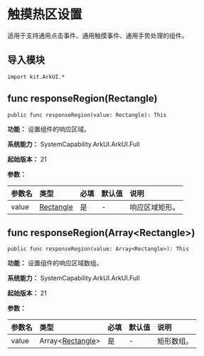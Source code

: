 # 触摸热区设置

适用于支持通用点击事件、通用触摸事件、通用手势处理的组件。

## 导入模块

```cangjie
import kit.ArkUI.*
```

## func responseRegion(Rectangle)

```cangjie
public func responseRegion(value: Rectangle): This
```

**功能：** 设置组件的响应区域。

**系统能力：** SystemCapability.ArkUI.ArkUI.Full

**起始版本：** 21

**参数：**

|参数名|类型|必填|默认值|说明|
|:---|:---|:---|:---|:---|
|value|[Rectangle](./cj-common-types.md#class-rectangle)|是|-|响应区域矩形。|

## func responseRegion(Array\<Rectangle>)

```cangjie
public func responseRegion(value: Array<Rectangle>): This
```

**功能：** 设置组件的响应区域数组。

**系统能力：** SystemCapability.ArkUI.ArkUI.Full

**起始版本：** 21

**参数：**

|参数名|类型|必填|默认值|说明|
|:---|:---|:---|:---|:---|
|value|Array\<[Rectangle](./cj-common-types.md#class-rectangle)>|是|-|矩形数组。|

